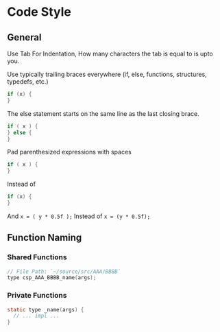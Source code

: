 # Code Style

## General

Use Tab For Indentation, How many characters the tab is equal to is upto you.

Use typically trailing braces everywhere (if, else, functions, structures, typedefs, etc.)
```c
if (x) {
}
````

The else statement starts on the same line as the last closing brace.
```c
if ( x ) {
} else {
}
```

Pad parenthesized expressions with spaces
```c
if ( x ) {
}
```
Instead of
```c
if (x) {
}
```
And `x = ( y * 0.5f );` Instead of `x = (y * 0.5f);`

## Function Naming

### Shared Functions

```c
// File Path: `~/source/src/AAA/BBBB`
type csp_AAA_BBBB_name(args);
```

### Private Functions

```c
static type _name(args) {
  // ... impl ...
}
```

